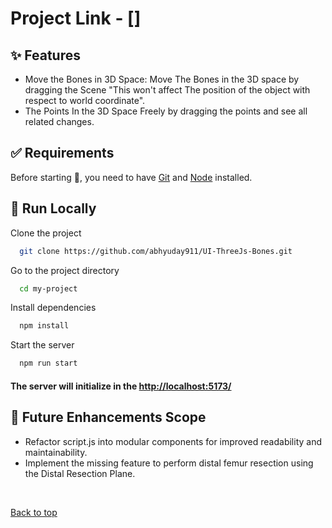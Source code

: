 # Project Link - []

## :sparkles: Features

- Move the Bones in 3D Space: Move The Bones in the 3D space by dragging the Scene "This won't affect The position of the object with respect to world coordinate".
- The Points In the 3D Space Freely by dragging the points and see all related changes.

## :white_check_mark: Requirements

Before starting :checkered_flag:, you need to have [Git](https://git-scm.com) and [Node](https://nodejs.org/en/) installed.

## :checkered_flag: Run Locally

Clone the project

```bash
  git clone https://github.com/abhyuday911/UI-ThreeJs-Bones.git
```

Go to the project directory

```bash
  cd my-project
```

Install dependencies

```bash
  npm install
```

Start the server

```bash
  npm run start
```

#### The server will initialize in the <http://localhost:5173/> 

## :rocket: Future Enhancements Scope

- Refactor script.js into modular components for improved readability and maintainability.
- Implement the missing feature to perform distal femur resection using the Distal Resection Plane.


</br>

<a href="#top">Back to top</a>

